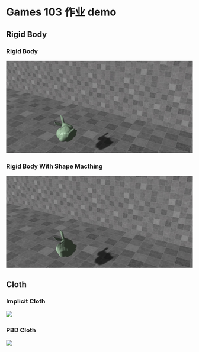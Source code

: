 # Games 103 作业 demo

## Rigid Body

### Rigid Body

![](./result/hw1-0.gif)


### Rigid Body With Shape Macthing

![](./result/hw1-1.gif)

## Cloth

### Implicit Cloth

![](./result/hw2-0.gif)

### PBD Cloth

![](./result/hw2-1.gif)